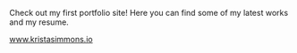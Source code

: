 Check out my first portfolio site! Here you can find some of my latest works and my resume. 

www.kristasimmons.io
